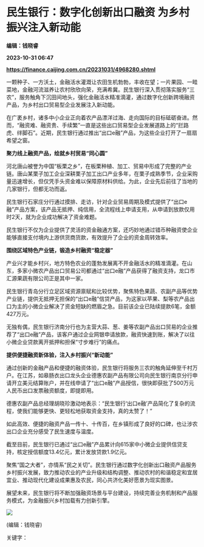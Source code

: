 # 民生银行：数字化创新出口融资 为乡村振兴注入新动能
**编辑：钱晓睿**

**2023-10-31 06:47**

**https://finance.caijing.com.cn/20231031/4968280.shtml**

一颗种子、一方沃土，金融活水灌溉让农田生机勃勃，丰收在望；一片果园、一畦菜地，金融河流滋养让农村欣欣向荣，充满希冀。民生银行深入贯彻落实服务“三农”，服务触角下沉田间地头，强化金融活水精准滴灌，通过数字化创新跨境融资产品，为乡村出口贸易型企业发展注入新动能。

在广袤乡村，诸多中小企业正向着农产品漂洋过海、走向国际的目标砥砺奋进。然而，“融资难、融资贵、手续繁”一直是这些出口贸易型企业发展道路上的“拦路虎、绊脚石”。近期，民生银行通过推出“出口e融”产品，为这些企业打开了一扇扇希望之窗。

**聚力线上融资产品，绘就乡村贸易“同心圆”**

河北唐山被誉为中国“板栗之乡”，在板栗种植、加工、贸易中形成了完整的产业链。唐山某栗子加工企业深耕栗子加工出口产业多年，在栗子成熟季节，企业采购量迅速增长，但仅凭手头资金难以保障原材料供给。为此，企业先后前往了当地的几家银行，但都无功而返。

民生银行石家庄分行通过摸排、走访，针对企业贸易周期及模式提供了“出口e融”产品方案，该产品无抵押、纯信用，全流程线上申请支用，从申请到放款仅用时2天，就为企业成功解决了资金难题。

民生银行不仅为企业提供了灵活的资金融通方案，还巧妙地通过错币种融资使企业能够直接支付境内上游供货商货款，有效提升了企业的资金周转效率。

**围绕区域特色产业链，锻造乡村融资“稳定器”**

产业兴才能乡村兴，地方特色农业的蓬勃发展离不开金融活水的精准滴灌。在山东，多家小微农产品出口贸易公司都通过“出口e融”产品获得了融资支持，龙口市汇源果蔬有限公司正是其中一家。

民生银行青岛分行立足区域资源禀赋和比较优势，聚焦特色果蔬、农副产品等优势产业链，提供无抵押无担保的“出口e融”信贷产品，为这家以苹果、梨等农产品出口为主的小微企业解决了资金短缺的燃眉之急。目前该企业已陆续提款6笔，金额427万元。

无独有偶，民生银行济南分行也为主营大蒜、葱、姜等农副产品出口贸易的企业推荐了“出口e融”产品，该客户通过企业网银申请放款，融资快速到账，解决了以往小微企业贷款离开抵押和担保“寸步难行”的痛点。

**提供便捷融资新体验，注入乡村振兴“新动能”**

通过创新的金融产品和便捷的融资体验，民生银行将服务三农的触角延伸至千村万户。在江苏，如皋肠衣出口龙头企业德惠农副产品有限公司向民生银行南京分行申请开立美元结算账户，并在线申请了“出口e融”产品授信，很快即获批了500万元人民币出口发票融资额度，即提即用。

德惠农副产品总经理胡晓珍激动地表示：“民生银行‘出口e融’产品简化了复杂的流程，使我们能够更快、更轻松地获取资金支持，真的太赞了！”

如此高效、便捷的融资产品一传十、十传百，在乡镇形成了良好的口碑，也让涉农出口企业充分感受了民生速度与温度。

截至目前，民生银行已通过“出口e融”产品累计向615家中小微企业提供信贷支持，核定授信额度13.4亿元，累计发放贷款1.9亿元。

聚焦“国之大者”，亦情系“民之关切”。民生银行通过数字化创新出口融资产品服务乡村振兴发展，致力推动农业的产业升级和结构调整、推动农村的和谐稳定和宜居宜业、推动现代化建设成果惠及农民，同心共济化美好愿景为现实图景。

展望未来，民生银行将不断加强融资场景与平台建设，持续完善业务机制和产品服务模式，为金融振兴乡村加载有力创新引擎。

![](https://tx1.cdn.caijing.com.cn/2014-03-27/114048455.jpg)

(编辑：钱晓睿)

关键字：